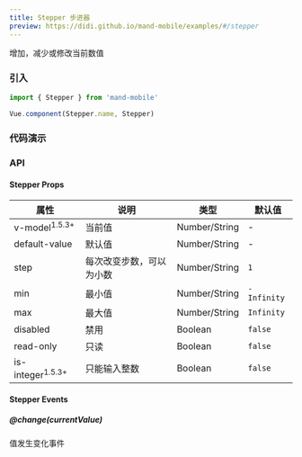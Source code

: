 ```yaml
---
title: Stepper 步进器
preview: https://didi.github.io/mand-mobile/examples/#/stepper
---
```


增加，减少或修改当前数值

### 引入

```javascript
import { Stepper } from 'mand-mobile'

Vue.component(Stepper.name, Stepper)
```

### 代码演示
<!-- DEMO -->

### API

#### Stepper Props
属性    | 说明 | 类型 | 默认值
---------|------|--------|----
v-model<sup class="version-after">1.5.3+</sup> | 当前值 | Number/String |-
default-value |默认值| Number/String|-
step|每次改变步数，可以为小数|Number/String|`1`
min|最小值|Number/String|`-Infinity`
max|最大值|Number/String|`Infinity`
disabled|禁用| Boolean|`false`
read-only|只读| Boolean|`false`
is-integer<sup class="version-after">1.5.3+</sup>|只能输入整数| Boolean|`false`

#### Stepper Events

##### @change(currentValue)
值发生变化事件
